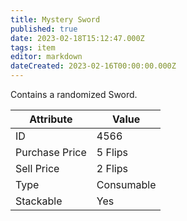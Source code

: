 ```yaml
---
title: Mystery Sword
published: true
date: 2023-02-18T15:12:47.000Z
tags: item
editor: markdown
dateCreated: 2023-02-16T00:00:00.000Z
---
```


Contains a randomized Sword.

|Attribute|Value|
|-|-|
|ID|4566|
|Purchase Price|5 Flips|
|Sell Price|2 Flips|
|Type|Consumable|
|Stackable|Yes|

